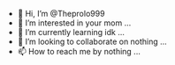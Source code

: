 - 👋 Hi, I’m @Theprolo999
- 👀 I’m interested in your mom ...
- 🌱 I’m currently learning idk ...
- 💞️ I’m looking to collaborate on nothing ...
- 📫 How to reach me by nothing ...

<!---
Theprolo999/Theprolo999 is a ✨ special ✨ repository because its `README.md` (this file) appears on your GitHub profile.
You can click the Preview link to take a look at your changes.
--->
